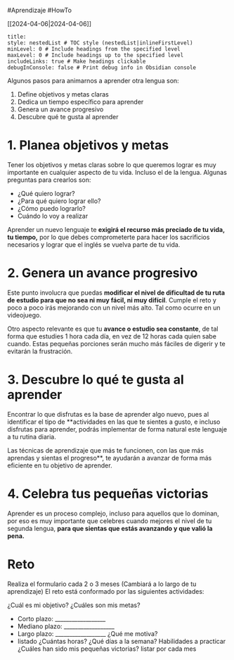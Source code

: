 #Aprendizaje #HowTo

[[2024-04-06|2024-04-06]]

```table-of-contents
title: 
style: nestedList # TOC style (nestedList|inlineFirstLevel)
minLevel: 0 # Include headings from the specified level
maxLevel: 0 # Include headings up to the specified level
includeLinks: true # Make headings clickable
debugInConsole: false # Print debug info in Obsidian console
```

Algunos pasos para animarnos a aprender otra lengua son:

1. Define objetivos y metas claras
2. Dedica un tiempo específico para aprender
3. Genera un avance progresivo
4. Descubre qué te gusta al aprender
# 1. Planea objetivos y metas

Tener los objetivos y metas claras sobre lo que queremos lograr es muy importante en cualquier aspecto de tu vida. Incluso el de la lengua. Algunas preguntas para crearlos son:

- ¿Qué quiero lograr?
- ¿Para qué quiero lograr ello?
- ¿Cómo puedo lograrlo?
- Cuándo lo voy a realizar

Aprender un nuevo lenguaje te **exigirá el recurso más preciado de tu vida, tu tiempo,** por lo que debes comprometerte para hacer los sacrificios necesarios y lograr que el inglés se vuelva parte de tu vida.

# 2. Genera un avance progresivo

Este punto involucra que puedas **modificar el nivel de dificultad de tu ruta de estudio para que no sea ni muy fácil, ni muy difícil**. Cumple el reto y poco a poco irás mejorando con un nivel más alto. Tal como ocurre en un videojuego.

Otro aspecto relevante es que tu **avance o estudio sea constante**, de tal forma que estudies 1 hora cada día, en vez de 12 horas cada quien sabe cuando. Estas pequeñas porciones serán mucho más fáciles de digerir y te evitarán la frustración.

# 3. Descubre lo qué te gusta al aprender

Encontrar lo que disfrutas es la base de aprender algo nuevo, pues al identificar el tipo de **actividades en las que te sientes a gusto, e incluso disfrutas para aprender, podrás implementar de forma natural este lenguaje a tu rutina diaria.

Las técnicas de aprendizaje que más te funcionen, con las que más aprendas y sientas el progreso**, te ayudarán a avanzar de forma más eficiente en tu objetivo de aprender.

# 4. Celebra tus pequeñas victorias

Aprender es un proceso complejo, incluso para aquellos que lo dominan, por eso es muy importante que celebres cuando mejores el nivel de tu segunda lengua, **para que sientas que estás avanzando y que valió la pena.**

# Reto

Realiza el formulario cada 2 o 3 meses (Cambiará a lo largo de tu aprendizaje)
El reto está conformado por las siguientes actividades:

¿Cuál es mi objetivo?
¿Cuáles son mis metas?
- Corto plazo: __________________ 
- Mediano plazo: __________________ 
- Largo plazo: __________________
¿Qué me motiva?
- listado
¿Cuántas horas? 
¿Qué días a la semana?
Habilidades a practicar
¿Cuáles han sido mis pequeñas victorias?
listar por cada mes